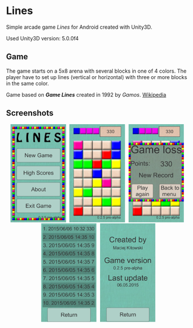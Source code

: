 # Lines
Simple arcade game <i>Lines</i> for Android created with Unity3D.

Used Unity3D version: 5.0.0f4

## Game
The game starts on a 5x8 arena with several blocks in one of 4 colors. The player have to set up lines (vertical or horizontal) with three or more blocks in the same color.

Game based on <i><b>Game Lines</b></i> created in 1992 by <i>Gamos</i>. [Wikipedia](https://en.wikipedia.org/wiki/Color_Lines)

## Screenshots
<div align="center">
        <img width="30%" src="screenshots/1.png" alt="Screenshots" title="Main Menu"</img>
        <img height="0" width="2px">
        <img width="30%" src="screenshots/2.png" alt="Screenshots" title="Game"></img>
        <img height="0" width="2px">
        <img width="30%" src="screenshots/3.png" alt="Screenshots" title="Game Loss"></img>
        <img height="0" width="2px">
        <img width="30%" src="screenshots/4.png" alt="Screenshots" title="High Scores"></img>
        <img height="0" width="2px">
        <img width="30%" src="screenshots/5.png" alt="Screenshots" title="About"></img>
</div>
